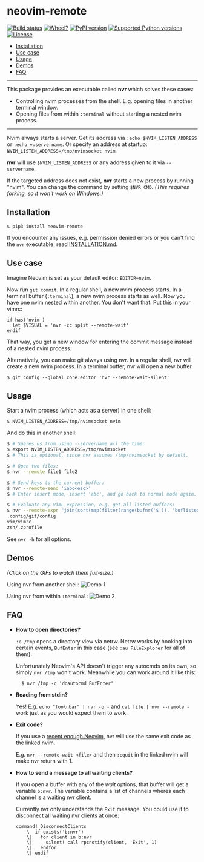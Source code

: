 # neovim-remote

[![Build status](https://travis-ci.org/mhinz/neovim-remote.svg?branch=master)](https://travis-ci.org/mhinz/neovim-remote)
[![Wheel?](https://img.shields.io/pypi/wheel/neovim-remote.svg)](https://pypi.python.org/pypi/neovim-remote)
[![PyPI version](https://img.shields.io/pypi/v/neovim-remote.svg)](https://pypi.python.org/pypi/neovim-remote)
[![Supported Python versions](https://img.shields.io/pypi/pyversions/neovim-remote.svg)](https://pypi.python.org/pypi/neovim-remote)
[![License](https://img.shields.io/pypi/l/neovim-remote.svg)](https://pypi.python.org/pypi/neovim-remote)

- [Installation](#installation)
- [Use case](#use-case)
- [Usage](#usage)
- [Demos](#demos)
- [FAQ](#faq)

---

This package provides an executable called **nvr** which solves these cases:

- Controlling nvim processes from the shell. E.g. opening files in another
  terminal window.
- Opening files from within `:terminal` without starting a nested nvim process.

---

Nvim always starts a server. Get its address via `:echo $NVIM_LISTEN_ADDRESS` or
`:echo v:servername`. Or specify an address at startup:
`NVIM_LISTEN_ADDRESS=/tmp/nvimsocket nvim`.

**nvr** will use `$NVIM_LISTEN_ADDRESS` or any address given to it via
`--servername`.

If the targeted address does not exist, **nvr** starts a new process by running
"nvim". You can change the command by setting `$NVR_CMD`. _(This requires
forking, so it won't work on Windows.)_

## Installation

    $ pip3 install neovim-remote

If you encounter any issues, e.g. permission denied errors or you can't find the
`nvr` executable, read [INSTALLATION.md](INSTALLATION.md).

## Use case

Imagine Neovim is set as your default editor: `EDITOR=nvim`.

Now run `git commit`. In a regular shell, a new nvim process starts. In a
terminal buffer (`:terminal`), a new nvim process starts as well. Now you have
one nvim nested within another. You don't want that. Put this in your vimrc:

```vim
if has('nvim')
  let $VISUAL = 'nvr -cc split --remote-wait'
endif
```

That way, you get a new window for entering the commit message instead of a
nested nvim process.

Alternatively, you can make git always using nvr. In a regular shell, nvr will
create a new nvim process. In a terminal buffer, nvr will open a new buffer.

    $ git config --global core.editor 'nvr --remote-wait-silent'

## Usage

Start a nvim process (which acts as a server) in one shell:

    $ NVIM_LISTEN_ADDRESS=/tmp/nvimsocket nvim

And do this in another shell:

```sh
$ # Spares us from using --servername all the time:
$ export NVIM_LISTEN_ADDRESS=/tmp/nvimsocket
$ # This is optional, since nvr assumes /tmp/nvimsocket by default.

$ # Open two files:
$ nvr --remote file1 file2

$ # Send keys to the current buffer:
$ nvr --remote-send 'iabc<esc>'
$ # Enter insert mode, insert 'abc', and go back to normal mode again.

$ # Evaluate any VimL expression, e.g. get all listed buffers:
$ nvr --remote-expr "join(sort(map(filter(range(bufnr('$')), 'buflisted(v:val)'), 'bufname(v:val)')), "\""\n"\"")"
.config/git/config
vim/vimrc
zsh/.zprofile
```

See `nvr -h` for all options.

## Demos

_(Click on the GIFs to watch them full-size.)_

Using nvr from another shell: ![Demo 1](https://github.com/mhinz/neovim-remote/raw/master/images/demo1.gif)

Using nvr from within `:terminal`: ![Demo 2](https://github.com/mhinz/neovim-remote/raw/master/images/demo2.gif)

## FAQ

- **How to open directories?**

    `:e /tmp` opens a directory view via netrw. Netrw works by hooking into certain
    events, `BufEnter` in this case (see `:au FileExplorer` for all of them).

    Unfortunately Neovim's API doesn't trigger any autocmds on its own, so simply
    `nvr /tmp` won't work. Meanwhile you can work around it like this:

        $ nvr /tmp -c 'doautocmd BufEnter'

- **Reading from stdin?**

    Yes! E.g. `echo "foo\nbar" | nvr -o -` and `cat file | nvr --remote -` work just
    as you would expect them to work.

- **Exit code?**

    If you use a [recent enough
    Neovim](https://github.com/neovim/neovim/commit/d2e8c76dc22460ddfde80477dd93aab3d5866506), nvr will use the same exit code as the linked nvim.

    E.g. `nvr --remote-wait <file>` and then `:cquit` in the linked nvim will make
    nvr return with 1.

- **How to send a message to all waiting clients?**

    If you open a buffer with any of the _wait_ options, that buffer will get a
    variable `b:nvr`. The variable contains a list of channels wheres each
    channel is a waiting nvr client.

    Currently nvr only understands the `Exit` message. You could use it to
    disconnect all waiting nvr clients at once:

    ```vim
    command! DisconnectClients
        \  if exists('b:nvr')
        \|   for client in b:nvr
        \|     silent! call rpcnotify(client, 'Exit', 1)
        \|   endfor
        \| endif
    ```

